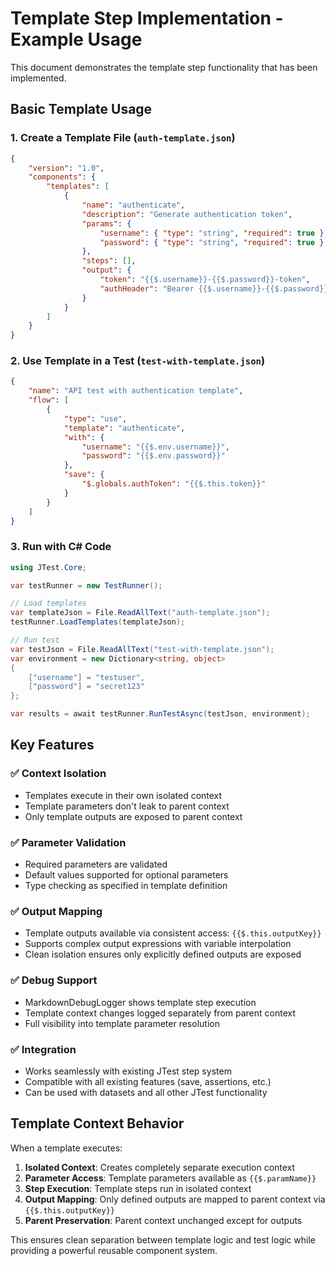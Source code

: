 # Template Step Implementation - Example Usage

This document demonstrates the template step functionality that has been implemented.

## Basic Template Usage

### 1. Create a Template File (`auth-template.json`)

```json
{
    "version": "1.0",
    "components": {
        "templates": [
            {
                "name": "authenticate",
                "description": "Generate authentication token",
                "params": {
                    "username": { "type": "string", "required": true },
                    "password": { "type": "string", "required": true }
                },
                "steps": [],
                "output": {
                    "token": "{{$.username}}-{{$.password}}-token",
                    "authHeader": "Bearer {{$.username}}-{{$.password}}-token"
                }
            }
        ]
    }
}
```

### 2. Use Template in a Test (`test-with-template.json`)

```json
{
    "name": "API test with authentication template",
    "flow": [
        {
            "type": "use",
            "template": "authenticate",
            "with": {
                "username": "{{$.env.username}}",
                "password": "{{$.env.password}}"
            },
            "save": {
                "$.globals.authToken": "{{$.this.token}}"
            }
        }
    ]
}
```

### 3. Run with C# Code

```csharp
using JTest.Core;

var testRunner = new TestRunner();

// Load templates
var templateJson = File.ReadAllText("auth-template.json");
testRunner.LoadTemplates(templateJson);

// Run test
var testJson = File.ReadAllText("test-with-template.json");
var environment = new Dictionary<string, object>
{
    ["username"] = "testuser",
    ["password"] = "secret123"
};

var results = await testRunner.RunTestAsync(testJson, environment);
```

## Key Features

### ✅ Context Isolation
- Templates execute in their own isolated context
- Template parameters don't leak to parent context
- Only template outputs are exposed to parent context

### ✅ Parameter Validation
- Required parameters are validated
- Default values supported for optional parameters
- Type checking as specified in template definition

### ✅ Output Mapping
- Template outputs available via consistent access: `{{$.this.outputKey}}`
- Supports complex output expressions with variable interpolation
- Clean isolation ensures only explicitly defined outputs are exposed

### ✅ Debug Support
- MarkdownDebugLogger shows template step execution
- Template context changes logged separately from parent context
- Full visibility into template parameter resolution

### ✅ Integration
- Works seamlessly with existing JTest step system
- Compatible with all existing features (save, assertions, etc.)
- Can be used with datasets and all other JTest functionality

## Template Context Behavior

When a template executes:

1. **Isolated Context**: Creates completely separate execution context
2. **Parameter Access**: Template parameters available as `{{$.paramName}}`
3. **Step Execution**: Template steps run in isolated context
4. **Output Mapping**: Only defined outputs are mapped to parent context via `{{$.this.outputKey}}`
5. **Parent Preservation**: Parent context unchanged except for outputs

This ensures clean separation between template logic and test logic while providing a powerful reusable component system.
